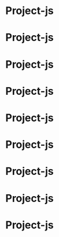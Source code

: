 # Project-js
# Project-js
# Project-js
# Project-js
# Project-js
# Project-js
# Project-js
# Project-js
# Project-js
